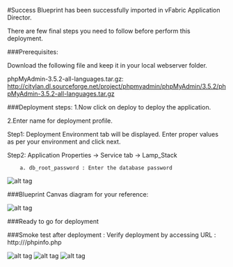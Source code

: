 #Success
Blueprint has been successfully imported in vFabric Application Director. 

There are  few final steps you need to follow before perform this deployment.

###Prerequisites:

Download the following file and keep it in your local webserver folder.

phpMyAdmin-3.5.2-all-languages.tar.gz: http://citylan.dl.sourceforge.net/project/phpmyadmin/phpMyAdmin/3.5.2/phpMyAdmin-3.5.2-all-languages.tar.gz

###Deployment steps:
1.Now click on deploy to deploy the application.

2.Enter name for deployment profile.

Step1: Deployment Environment tab will be displayed. Enter proper values as per your environment and click next.



Step2: Application Properties -> Service tab -> Lamp_Stack
	
		a. db_root_password : Enter the database password
	
![alt tag](https://raw.github.com/vmware-applicationdirector/solutions-import-beta/LAMP-Stack-1-7-7-Blueprint-InterraIT-50/Lamp-Stack-Property.png)
	
###Blueprint Canvas diagram for your reference: 

![alt tag](https://raw.github.com/vmware-applicationdirector/solutions-import-beta/LAMP-Stack-1-7-7-Blueprint-InterraIT-50/LAMP-Stack-1.7.7-Blueprint-InterraIT-canvas.png)

###Ready to go for deployment

###Smoke test after deployment :
Verify deployment by accessing URL : http://<IP of your deployed system>/phpinfo.php

![alt tag](https://raw.github.com/vmware-applicationdirector/solutions-import-beta/LAMP-Stack-1-7-7-Blueprint-InterraIT-50/Lamp-SMOKE1.png)
![alt tag](https://raw.github.com/vmware-applicationdirector/solutions-import-beta/LAMP-Stack-1-7-7-Blueprint-InterraIT-50/Lamp-php-SMOKE2.png)
![alt tag](https://raw.github.com/vmware-applicationdirector/solutions-import-beta/LAMP-Stack-1-7-7-Blueprint-InterraIT-50/Lamp-phpinfo-SMOKE3.png)
